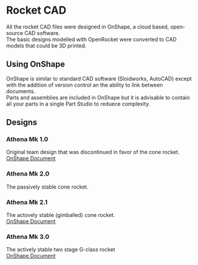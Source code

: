 # Rocket CAD
All the rocket CAD files were designed in OnShape, a cloud based, open-source CAD software.    
The basic designs modelled with OpenRocket were converted to CAD models that could be 3D printed.
## Using OnShape
OnShape is similar to standard CAD software (Sloidworks, AutoCAD) except with the addition of version control an the ability to link between documents.   
Parts and assemblies are included in OnShape but it is advisable to contain all your parts in a single Part Studio to reduece complexity.
## Designs
### Athena Mk 1.0
Original team design that was discontinued in favor of the cone rocket.   
[OnShape Document](https://cad.onshape.com/documents/2019db2de40d4090ff84086a/w/bdaca4e6df1e9552dd54dee6/e/34c61646b283667b1d52ec77)
### Athena Mk 2.0
The passively stable cone rocket.    
### Athena Mk 2.1
The actovely stable (gimballed) cone rocket.   
[OnShape Document](https://cad.onshape.com/documents/0f010e1928b5ff53af9e6f65/w/b7a54311fe5ab080fbc05722/e/73f9c92d5f48f3ef2f847937)

### Athena Mk 3.0
The actively stable two stage G-class rocket    
[OnShape Document](https://cad.onshape.com/documents/9c18878e6faebb54262b731f/w/ca7579d91de786a386be370d/e/f7db08edaa3e677c4bf4a746)
